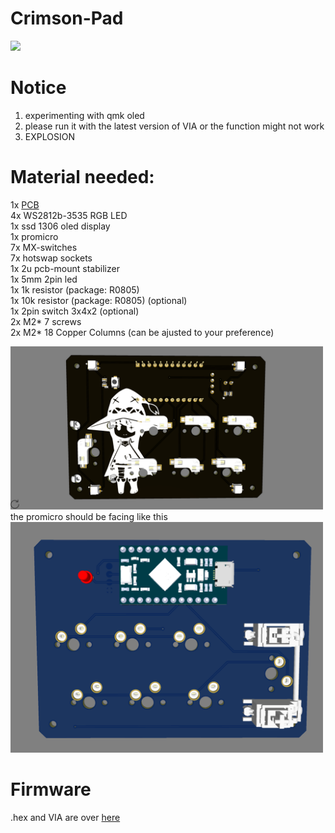 # Crimson-Pad
<img src = "https://github.com/TimalU27/Crimson-Pad/blob/main/pictures/main.jpg" width = "500">

# Notice
1. experimenting with qmk oled 
2. please run it with the latest version of VIA or the function might not work 
3. EXPLOSION

# Material needed: 
 1x [PCB](https://github.com/TimalU27/Crimson-Pad/tree/main/pcb) <br />
 4x WS2812b-3535 RGB LED <br />
 1x ssd 1306 oled display <br />
 1x promicro <br />
 7x MX-switches<br />
 7x hotswap sockets <br />
 1x 2u pcb-mount stabilizer<br />
 1x 5mm 2pin led <br />
 1x 1k resistor (package: R0805)<br />
 1x 10k resistor (package: R0805) (optional)<br />
 1x 2pin switch 3x4x2 (optional)<br />
 2x M2* 7 screws <br />
 2x M2* 18 Copper Columns (can be ajusted to your preference)<br />

<img src = "https://github.com/TimalU27/Crimson-Pad/blob/main/pictures/PCB.png" width = "500">
<br />
the promicro should be facing like this
<img src = "https://github.com/TimalU27/Crimson-Pad/blob/main/pictures/promicro%20direction.png" width = "500">

# Firmware 
.hex and VIA are over [here](https://github.com/TimalU27/Crimson-Pad/tree/main/firmware)

